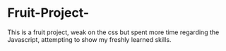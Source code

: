 # Fruit-Project-
This is a fruit project, weak on the css but spent more time regarding the Javascript, attempting to show my freshly learned skills.
